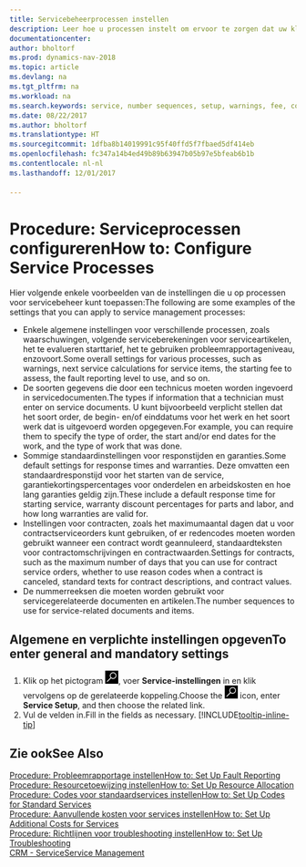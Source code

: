 ```yaml
---
title: Servicebeheerprocessen instellen
description: Leer hoe u processen instelt om ervoor te zorgen dat uw klanten tevreden zijn over uw klantenservice.
documentationcenter: 
author: bholtorf
ms.prod: dynamics-nav-2018
ms.topic: article
ms.devlang: na
ms.tgt_pltfrm: na
ms.workload: na
ms.search.keywords: service, number sequences, setup, warnings, fee, contracts, warranties
ms.date: 08/22/2017
ms.author: bholtorf
ms.translationtype: HT
ms.sourcegitcommit: 1dfba8b14019991c95f40ffd5f7fbaed5df414eb
ms.openlocfilehash: fc347a14b4ed49b89b63947b05b97e5bfeab6b1b
ms.contentlocale: nl-nl
ms.lasthandoff: 12/01/2017

---
```

# <a name="how-to-configure-service-processes"></a><span data-ttu-id="ecdec-103">Procedure: Serviceprocessen configureren</span><span class="sxs-lookup"><span data-stu-id="ecdec-103">How to: Configure Service Processes</span></span>
<span data-ttu-id="ecdec-104">Hier volgende enkele voorbeelden van de instellingen die u op processen voor servicebeheer kunt toepassen:</span><span class="sxs-lookup"><span data-stu-id="ecdec-104">The following are some examples of the settings that you can apply to service management processes:</span></span>  
  
* <span data-ttu-id="ecdec-105">Enkele algemene instellingen voor verschillende processen, zoals waarschuwingen, volgende serviceberekeningen voor serviceartikelen, het te evalueren starttarief, het te gebruiken probleemrapportageniveau, enzovoort.</span><span class="sxs-lookup"><span data-stu-id="ecdec-105">Some overall settings for various processes, such as warnings, next service calculations for service items, the starting fee to assess, the fault reporting level to use, and so on.</span></span>  
* <span data-ttu-id="ecdec-106">De soorten gegevens die door een technicus moeten worden ingevoerd in servicedocumenten.</span><span class="sxs-lookup"><span data-stu-id="ecdec-106">The types if information that a technician must enter on service documents.</span></span> <span data-ttu-id="ecdec-107">U kunt bijvoorbeeld verplicht stellen dat het soort order, de begin- en/of einddatums voor het werk en het soort werk dat is uitgevoerd worden opgegeven.</span><span class="sxs-lookup"><span data-stu-id="ecdec-107">For example, you can require them to specify the type of order, the start and/or end dates for the work, and the type of work that was done.</span></span>  
* <span data-ttu-id="ecdec-108">Sommige standaardinstellingen voor responstijden en garanties.</span><span class="sxs-lookup"><span data-stu-id="ecdec-108">Some default settings for response times and warranties.</span></span> <span data-ttu-id="ecdec-109">Deze omvatten een standaardresponstijd voor het starten van de service, garantiekortingspercentages voor onderdelen en arbeidskosten en hoe lang garanties geldig zijn.</span><span class="sxs-lookup"><span data-stu-id="ecdec-109">These include a default response time for starting service, warranty discount percentages for parts and labor, and how long warranties are valid for.</span></span>  
* <span data-ttu-id="ecdec-110">Instellingen voor contracten, zoals het maximumaantal dagen dat u voor contractserviceorders kunt gebruiken, of er redencodes moeten worden gebruikt wanneer een contract wordt geannuleerd, standaardteksten voor contractomschrijvingen en contractwaarden.</span><span class="sxs-lookup"><span data-stu-id="ecdec-110">Settings for contracts, such as the maximum number of days that you can use for contract service orders, whether to use reason codes when a contract is canceled, standard texts for contract descriptions, and contract values.</span></span>  
* <span data-ttu-id="ecdec-111">De nummerreeksen die moeten worden gebruikt voor servicegerelateerde documenten en artikelen.</span><span class="sxs-lookup"><span data-stu-id="ecdec-111">The number sequences to use for service-related documents and items.</span></span>  

## <a name="to-enter-general-and-mandatory-settings"></a><span data-ttu-id="ecdec-112">Algemene en verplichte instellingen opgeven</span><span class="sxs-lookup"><span data-stu-id="ecdec-112">To enter general and mandatory settings</span></span>
1. <span data-ttu-id="ecdec-113">Klik op het pictogram ![Zoeken naar pagina of rapport](media/ui-search/search_small.png "pictogram Zoeken naar pagina of rapport"), voer **Service-instellingen** in en klik vervolgens op de gerelateerde koppeling.</span><span class="sxs-lookup"><span data-stu-id="ecdec-113">Choose the ![Search for Page or Report](media/ui-search/search_small.png "Search for Page or Report icon") icon, enter **Service Setup**, and then choose the related link.</span></span>
2. <span data-ttu-id="ecdec-114">Vul de velden in.</span><span class="sxs-lookup"><span data-stu-id="ecdec-114">Fill in the fields as necessary.</span></span> [!INCLUDE[tooltip-inline-tip](includes/tooltip-inline-tip_md.md)]  

## <a name="see-also"></a><span data-ttu-id="ecdec-115">Zie ook</span><span class="sxs-lookup"><span data-stu-id="ecdec-115">See Also</span></span>  
[<span data-ttu-id="ecdec-116">Procedure: Probleemrapportage instellen</span><span class="sxs-lookup"><span data-stu-id="ecdec-116">How to: Set Up Fault Reporting</span></span>](service-how-setup-fault-reporting.md)  
[<span data-ttu-id="ecdec-117">Procedure: Resourcetoewijzing instellen</span><span class="sxs-lookup"><span data-stu-id="ecdec-117">How to: Set Up Resource Allocation</span></span>](service-how-setup-resource-allocation.md)  
[<span data-ttu-id="ecdec-118">Procedure: Codes voor standaardservices instellen</span><span class="sxs-lookup"><span data-stu-id="ecdec-118">How to: Set Up Codes for Standard Services</span></span>](service-how-setup-service-coding.md)  
[<span data-ttu-id="ecdec-119">Procedure: Aanvullende kosten voor services instellen</span><span class="sxs-lookup"><span data-stu-id="ecdec-119">How to: Set Up Additional Costs for Services</span></span>](service-how-setup-service-costs-pricing.md)  
[<span data-ttu-id="ecdec-120">Procedure: Richtlijnen voor troubleshooting instellen</span><span class="sxs-lookup"><span data-stu-id="ecdec-120">How to: Set Up Troubleshooting</span></span>](service-how-setup-troubleshooting.md)  
[<span data-ttu-id="ecdec-121">CRM - Service</span><span class="sxs-lookup"><span data-stu-id="ecdec-121">Service Management</span></span>](service-service.md)  

